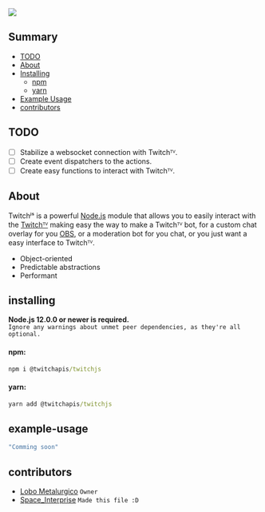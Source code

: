 <img src="https://media.discordapp.net/attachments/773922086188089374/774016163909992448/TwitchJS.png?width=879&height=475">

## Summary

- [TODO](#todo)
- [About](#about)
- [Installing](#installing)
  - [npm](#npm)
  - [yarn](#yarn)
- [Example Usage](#example-usage)
- [contributors](#contributors)

## TODO

- [ ] Stabilize a websocket connection with Twitchᵀⱽ.
- [ ] Create event dispatchers to the actions.
- [ ] Create easy functions to interact with Twitchᵀⱽ.

## About

Twitchʲˢ is a powerful [Node.js](https://nodejs.org) module that allows you to easily interact with the
[Twitchᵀⱽ](https://twitch.tv) making easy the way to make a Twitchᵀⱽ bot, for a custom chat overlay for you [OBS](https://obsproject.com/), or a moderation bot for you chat, or you just want a easy interface to Twitchᵀⱽ.

- Object-oriented
- Predictable abstractions
- Performant

## installing

**Node.js 12.0.0 or newer is required.**  
`Ignore any warnings about unmet peer dependencies, as they're all optional.`

#### npm: 
```bat
npm i @twitchapis/twitchjs
```  
#### yarn: 
```bat
yarn add @twitchapis/twitchjs
```  

## example-usage

```javascript
"Comming soon"
```

## contributors

- [Lobo Metalurgico](https://github.com/LoboMetalurgico) `Owner`
- [Space_Interprise](https://github.com/emanuelfranklyn) `Made this file :D`
